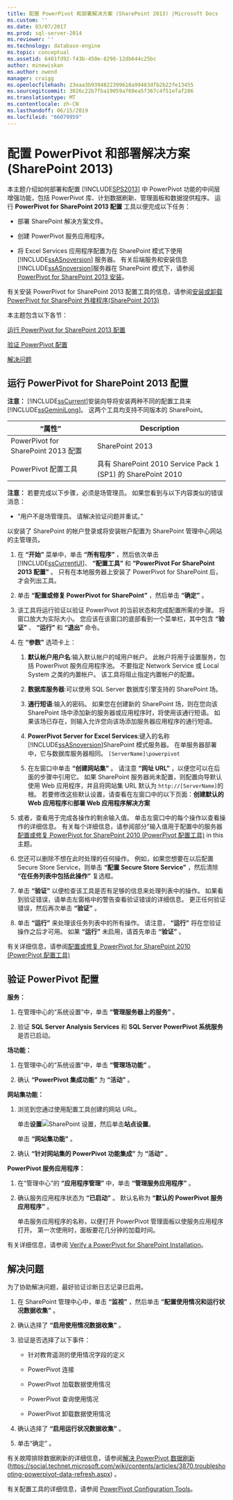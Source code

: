 ```yaml
---
title: 配置 PowerPivot 和部署解决方案 (SharePoint 2013) |Microsoft Docs
ms.custom: ''
ms.date: 03/07/2017
ms.prod: sql-server-2014
ms.reviewer: ''
ms.technology: database-engine
ms.topic: conceptual
ms.assetid: 6401fd92-f43b-450e-8298-12db644c25bc
author: minewiskan
ms.author: owend
manager: craigg
ms.openlocfilehash: 23eaa3b9394822399618a99483dfb2b22fe13455
ms.sourcegitcommit: 3026c22b7fba19059a769ea5f367c4f51efaf286
ms.translationtype: MT
ms.contentlocale: zh-CN
ms.lasthandoff: 06/15/2019
ms.locfileid: "66079959"
---
```

# <a name="configure-powerpivot-and-deploy-solutions-sharepoint-2013"></a>配置 PowerPivot 和部署解决方案 (SharePoint 2013)
  本主题介绍如何部署和配置 [!INCLUDE[SPS2013](../../../includes/sps2013-md.md)] 中 PowerPivot 功能的中间层增强功能，包括 PowerPivot 库、计划数据刷新、管理面板和数据提供程序。 运行 **PowerPivot for SharePoint 2013 配置** 工具以便完成以下任务：  
  
-   部署 SharePoint 解决方案文件。  
  
-   创建 PowerPivot 服务应用程序。  
  
-   将 Excel Services 应用程序配置为在 SharePoint 模式下使用 [!INCLUDE[ssASnoversion](../../../includes/ssasnoversion-md.md)] 服务器。 有关后端服务和安装信息[!INCLUDE[ssASnoversion](../../../includes/ssasnoversion-md.md)]服务器在 SharePoint 模式下，请参阅[PowerPivot for SharePoint 2013 安装](../../../analysis-services/instances/install-windows/install-analysis-services-in-power-pivot-mode.md)。  
  
 有关安装 PowerPivot for SharePoint 2013 配置工具的信息，请参阅[安装或卸载 PowerPivot for SharePoint 外接程序&#40;SharePoint 2013&#41;](../../../analysis-services/instances/install-windows/install-or-uninstall-the-power-pivot-for-sharepoint-add-in-sharepoint-2013.md)  
  
 本主题包含以下各节：  
  
 [运行 PowerPivot for SharePoint 2013 配置](#bkmk_run_configuration_tool)  
  
 [验证 PowerPivot 配置](#bkmk_verify_powerpivot)  
  
 [解决问题](#bkmk_troubleshoot_issues)  
  
##  <a name="bkmk_run_configuration_tool"></a> 运行 PowerPivot for SharePoint 2013 配置  
 **注意：** [!INCLUDE[ssCurrent](../../../includes/sscurrent-md.md)]安装向导将安装两种不同的配置工具来[!INCLUDE[ssGeminiLong](../../../includes/ssgeminilong-md.md)]。 这两个工具均支持不同版本的 SharePoint。  
  
|“属性”|Description|  
|----------|-----------------|  
|PowerPivot for SharePoint 2013 配置|SharePoint 2013|  
|PowerPivot 配置工具|具有 SharePoint 2010 Service Pack 1 (SP1) 的 SharePoint 2010|  
  
 **注意：** 若要完成以下步骤，必须是场管理员。 如果您看到与以下内容类似的错误消息：  
  
-   "用户不是场管理员。 请解决验证问题并重试。”  
  
 以安装了 SharePoint 的帐户登录或将安装帐户配置为 SharePoint 管理中心网站的主管理员。  
  
1.  在 **“开始”** 菜单中，单击 **“所有程序”** ，然后依次单击 [!INCLUDE[ssCurrentUI](../../../includes/sscurrentui-md.md)]、 **“配置工具”** 和 **“PowerPivot For SharePoint 2013 配置”** 。 只有在本地服务器上安装了 PowerPivot for SharePoint 后，才会列出工具。  
  
2.  单击 **“配置或修复 PowerPivot for SharePoint”** ，然后单击 **“确定”** 。  
  
3.  该工具将运行验证以验证 PowerPivot 的当前状态和完成配置所需的步骤。 将窗口放大为实际大小。 您应该在该窗口的底部看到一个菜单栏，其中包含 **“验证”** 、 **“运行”** 和 **“退出”** 命令。  
  
4.  在 **“参数”** 选项卡上：  
  
    1.  **默认帐户用户名**:输入默认帐户的域用户帐户。 此帐户将用于设置服务，包括 PowerPivot 服务应用程序池。 不要指定 Network Service 或 Local System 之类的内置帐户。 该工具将阻止指定内置帐户的配置。  
  
    2.  **数据库服务器**:可以使用 SQL Server 数据库引擎支持的 SharePoint 场。  
  
    3.  **通行短语**:输入的密码。 如果您在创建新的 SharePoint 场，则在您向该 SharePoint 场中添加新的服务器或应用程序时，将使用该通行短语。 如果该场已存在，则输入允许您向该场添加服务器应用程序的通行短语。  
  
    4.  **PowerPivot Server for Excel Services**:键入的名称[!INCLUDE[ssASnoversion](../../../includes/ssasnoversion-md.md)]SharePoint 模式服务器。 在单服务器部署中，它与数据库服务器相同。 `[ServerName]\powerpivot`  
  
    5.  在左窗口中单击 **“创建网站集”** 。 请注意 **“网址 URL”** ，以便您可以在后面的步骤中引用它。 如果 SharePoint 服务器尚未配置，则配置向导默认使用 Web 应用程序，并且将网站集 URL 默认为 `http://[ServerName]`的根。 若要修改这些默认设置，请查看在左窗口中的以下页面：**创建默认的 Web 应用程序**和**部署 Web 应用程序解决方案**  
  
5.  或者，查看用于完成各操作的剩余输入值。 单击左窗口中的每个操作以查看操作的详细信息。 有关每个详细信息，请参阅部分"输入值用于配置中的服务器[配置或修复 PowerPivot for SharePoint 2010 &#40;PowerPivot 配置工具&#41;](../../../analysis-services/configure-repair-powerpivot-sharepoint-2010.md) in this 主题。  
  
6.  您还可以删除不想在此时处理的任何操作。 例如，如果您想要在以后配置 Secure Store Service，则单击 **“配置 Secure Store Service”** ，然后清除 **“在任务列表中包括此操作”** 复选框。  
  
7.  单击 **“验证”** 以便检查该工具是否有足够的信息来处理列表中的操作。 如果看到验证错误，请单击左窗格中的警告查看验证错误的详细信息。 更正任何验证错误，然后再次单击 **“验证”** 。  
  
8.  单击 **“运行”** 来处理该任务列表中的所有操作。 请注意， **“运行”** 将在您验证操作之后才可用。 如果 **“运行”** 未启用，请首先单击 **“验证”** 。  
  
 有关详细信息，请参阅[配置或修复 PowerPivot for SharePoint 2010 &#40;PowerPivot 配置工具&#41;](../../../analysis-services/configure-repair-powerpivot-sharepoint-2010.md)  
  
##  <a name="bkmk_verify_powerpivot"></a> 验证 PowerPivot 配置  
 **服务：**  
  
1.  在管理中心的“系统设置”中，单击 **“管理服务器上的服务”** 。  
  
2.  验证 **SQL Server Analysis Services** 和 **SQL Server PowerPivot 系统服务** 是否已启动。  
  
 **场功能：**  
  
1.  在管理中心的“系统设置”中，单击 **“管理场功能”** 。  
  
2.  确认 **“PowerPivot 集成功能”** 为 **“活动”** 。  
  
 **网站集功能：**  
  
1.  浏览到您通过使用配置工具创建的网站 URL。  
  
     单击**设置**![SharePoint 设置](../../../analysis-services/media/as-sharepoint2013-settings-gear.gif "SharePoint 设置")，然后单击**站点设置**。  
  
     单击 **“网站集功能”** 。  
  
2.  确认 **“针对网站集的 PowerPivot 功能集成”** 为 **“活动”** 。  
  
 **PowerPivot 服务应用程序：**  
  
1.  在“管理中心”的 **“应用程序管理”** 中，单击 **“管理服务应用程序”** 。  
  
2.  确认服务应用程序状态为 **“已启动”** 。 默认名称为 **“默认的 PowerPivot 服务应用程序”** 。  
  
     单击服务应用程序的名称，以便打开 PowerPivot 管理面板以使服务应用程序打开。 第一次使用时，面板要花几分钟的加载时间。  
  
 有关详细信息，请参阅 [Verify a PowerPivot for SharePoint Installation](../../../analysis-services/instances/install-windows/verify-a-power-pivot-for-sharepoint-installation.md)。  
  
##  <a name="bkmk_troubleshoot_issues"></a> 解决问题  
 为了协助解决问题，最好验证诊断日志记录已启用。  
  
1.  在 SharePoint 管理中心中，单击 **“监视”** ，然后单击 **“配置使用情况和运行状况数据收集”** 。  
  
2.  确认选择了 **“启用使用情况数据收集”** 。  
  
3.  验证是否选择了以下事件：  
  
    -   针对教育遥测的使用情况字段的定义  
  
    -   PowerPivot 连接  
  
    -   PowerPivot 加载数据使用情况  
  
    -   PowerPivot 查询使用情况  
  
    -   PowerPivot 卸载数据使用情况  
  
4.  确认选择了 **“启用运行状况数据收集”** 。  
  
5.  单击“确定”  。  
  
 有关故障排除数据刷新的详细信息，请参阅[解决 PowerPivot 数据刷新](https://social.technet.microsoft.com/wiki/contents/articles/3870.troubleshooting-powerpivot-data-refresh.aspx)(https://social.technet.microsoft.com/wiki/contents/articles/3870.troubleshooting-powerpivot-data-refresh.aspx) 。  
  
 有关配置工具的详细信息，请参阅 [PowerPivot Configuration Tools](../../power-pivot-sharepoint/power-pivot-configuration-tools.md)。  
  
  
